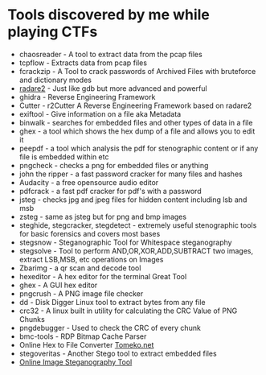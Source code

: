 # Tools discovered by me while playing CTFs

* chaosreader - A tool to extract data from the pcap files
* tcpflow - Extracts data from pcap files
* fcrackzip - A Tool to crack passwords of Archived Files with bruteforce and dictionary modes
* [radare2](https://github.com/radareorg/radare2) - Just like gdb but more advanced and powerful
* ghidra - Reverse Engineering Framework
* Cutter - r2Cutter A Reverse Engineering Framework based on radare2
* exiftool - Give information on a file aka Metadata
* binwalk - searches for embedded files and other types of data in a file
* ghex - a tool which shows the hex dump of a file and allows you to edit it
* peepdf - a tool which analysis the pdf for stenographic content or if any file is embedded within etc
* pngcheck - checks a png for embedded files or anything
* john the ripper - a fast password cracker for many files and hashes
* Audacity - a free opensource audio editor
* pdfcrack - a fast pdf cracker for pdf's with a password
* jsteg - checks jpg and jpeg files for hidden content including lsb and msb
* zsteg - same as jsteg but for png and bmp images
* steghide, stegcracker, stegdetect - extremely useful stenographic tools for basic forensics and covers most bases
* stegsnow - Steganographic Tool for Whitespace steganography
* stegsolve - Tool to perform AND,OR,XOR,ADD,SUBTRACT two images, extract LSB,MSB, etc operations on Images
* Zbarimg - a qr scan and decode tool
* hexeditor - A hex editor for the terminal Great Tool
* ghex - A GUI hex editor 
* pngcrush - A PNG image file checker
* dd - Disk Digger Linux tool to extract bytes from any file
* crc32 - A linux built in utility for calculating the CRC Value of PNG Chunks
* pngdebugger - Used to check the CRC of every chunk
* bmc-tools - RDP Bitmap Cache Parser
* Online Hex to File Converter [Tomeko.net](http://tomeko.net/online_tools/hex_to_file.php?lang=en)
* stegoveritas - Another Stego tool to extract embedded files 
* [Online Image Steganography Tool](https://incoherency.co.uk/image-steganography/#unhide)
